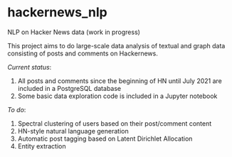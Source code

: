 # hackernews_nlp
NLP on Hacker News data (work in progress)

This project aims to do large-scale data analysis of textual and graph data consisting of posts and comments on Hackernews.

*Current status*:

1. All posts and comments since the beginning of HN until July 2021 are included in a PostgreSQL database
2. Some basic data exploration code is included in a Jupyter notebook

*To do*:
1. Spectral clustering of users based on their post/comment content
2. HN-style natural language generation
3. Automatic post tagging based on Latent Dirichlet Allocation
4. Entity extraction
